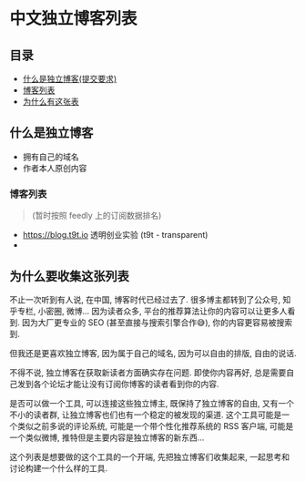 # 中文独立博客列表

## 目录

- [什么是独立博客(提交要求)](#什么是独立博客)
- [博客列表](#博客列表)
- [为什么有这张表]()

## 什么是独立博客

- 拥有自己的域名
- 作者本人原创内容


### 博客列表
> (暂时按照 feedly 上的订阅数据排名)

- https://blog.t9t.io 透明创业实验 (t9t - transparent)
- 


## 为什么要收集这张列表

不止一次听到有人说, 在中国, 博客时代已经过去了. 很多博主都转到了公众号, 知乎专栏, 小密圈, 微博... 因为读者众多, 平台的推荐算法让你的内容可以让更多人看到. 因为大厂更专业的 SEO (甚至直接与搜索引擎合作😅), 你的内容更容易被搜索到.

但我还是更喜欢独立博客, 因为属于自己的域名, 因为可以自由的排版, 自由的说话.

不得不说, 独立博客在获取新读者方面确实存在问题. 即使你内容再好, 总是需要自己发到各个论坛才能让没有订阅你博客的读者看到你的内容.

是否可以做一个工具, 可以连接这些独立博主, 既保持了独立博客的自由, 又有一个不小的读者群, 让独立博客也们也有一个稳定的被发现的渠道. 这个工具可能是一个类似之前多说的评论系统, 可能是一个带个性化推荐系统的 RSS 客户端, 可能是一个类似微博, 推特但是主要内容是独立博客的新东西...

这个列表是想要做的这个工具的一个开端, 先把独立博客们收集起来, 一起思考和讨论构建一个什么样的工具. 



